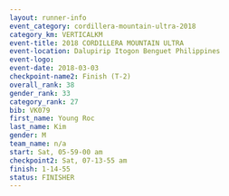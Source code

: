 ```yaml
---
layout: runner-info 
event_category: cordillera-mountain-ultra-2018 
category_km: VERTICALKM 
event-title: 2018 CORDILLERA MOUNTAIN ULTRA 
event-location: Dalupirip Itogon Benguet Philippines 
event-logo: 
event-date: 2018-03-03 
checkpoint-name2: Finish (T-2) 
overall_rank: 38
gender_rank: 33
category_rank: 27
bib: VK079
first_name: Young Roc
last_name: Kim
gender: M
team_name: n/a
start: Sat, 05-59-00 am
checkpoint2: Sat, 07-13-55 am
finish: 1-14-55
status: FINISHER
---
```

